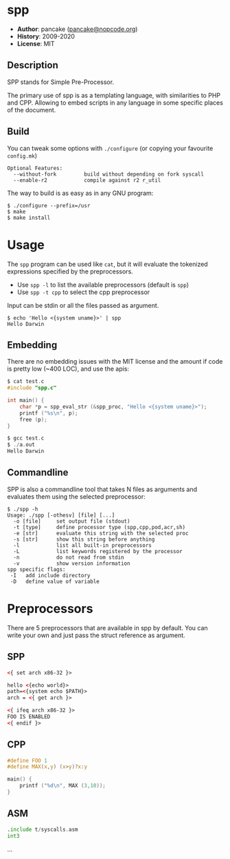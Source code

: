 spp
===

* **Author**: pancake (pancake@nopcode.org)
* **History**: 2009-2020
* **License**: MIT

Description
-----------
SPP stands for Simple Pre-Processor.

The primary use of spp is as a templating language, with
similarities to PHP and CPP. Allowing to embed scripts
in any language in some specific places of the document.

Build
-----

You can tweak some options with `./configure` (or copying your favourite `config.mk`)

```
Optional Features:
  --without-fork         build without depending on fork syscall
  --enable-r2            compile against r2 r_util
```

The way to build is as easy as in any GNU program:

```
$ ./configure --prefix=/usr
$ make
$ make install
```

Usage
=====

The `spp` program can be used like `cat`, but it will evaluate the
tokenized expressions specified by the preprocessors.

* Use `spp -l` to list the available preprocessors (default is `spp`)
* Use `spp -t cpp` to select the cpp preprocessor

Input can be stdin or all the files passed as argument.

```
$ echo 'Hello <{system uname}>' | spp
Hello Darwin
```

Embedding
---------

There are no embedding issues with the MIT license and the
amount if code is pretty low (~400 LOC), and use the apis:

```c
$ cat test.c
#include "spp.c"

int main() {
	char *p = spp_eval_str (&spp_proc, "Hello <{system uname}>");
	printf ("%s\n", p);
	free (p);
}

$ gcc test.c
$ ./a.out
Hello Darwin
```

Commandline
-----------

SPP is also a commandline tool that takes N files as arguments and
evaluates them using the selected preprocessor:

```
$ ./spp -h
Usage: ./spp [-othesv] [file] [...]
  -o [file]     set output file (stdout)
  -t [type]     define processor type (spp,cpp,pod,acr,sh)
  -e [str]      evaluate this string with the selected proc
  -s [str]      show this string before anything
  -l            list all built-in preprocessors
  -L            list keywords registered by the processor
  -n            do not read from stdin
  -v            show version information
spp specific flags:
 -I   add include directory
 -D   define value of variable
```

Preprocessors
=============

There are 5 preprocessors that are available in spp by default.
You can write your own and just pass the struct reference as
argument.

SPP
---

```xml
<{ set arch x86-32 }>

hello <{echo world}>
path=<{system echo $PATH}>
arch = <{ get arch }>

<{ ifeq arch x86-32 }>
FOO IS ENABLED
<{ endif }>
```

CPP
---

```c
#define FOO 1
#define MAX(x,y) (x>y)?x:y

main() {
	printf ("%d\n", MAX (3,10));
}
```

ASM
---

```asm
.include t/syscalls.asm
int3
```

...
